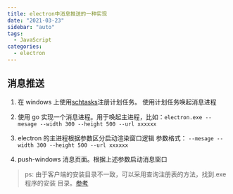 ```yaml
---
title: electron中消息推送的一种实现
date: "2021-03-23"
sidebar: "auto"
tags:
  - JavaScript
categories:
  - electron
---
```


## 消息推送

1. 在 windows 上使用[schtasks](https://docs.microsoft.com/en-us/windows-server/administration/windows-commands/schtasks-create)注册计划任务。
   使用计划任务唤起消息进程

2. 使用 go 实现一个消息进程。用于唤起主进程，比如：`electron.exe --mesage --width 300 --height 500 --url xxxxxx`

3. electron 的主进程根据参数区分启动渲染窗口逻辑
   参数格式： `--mesage --width 300 --height 500 --url xxxxxx`

4. push-windows 消息页面。根据上述参数启动消息窗口

> ps: 由于客户端的安装目录不一致，可以采用查询注册表的方法，找到.exe 程序的安装 目录。[参考](https://pkg.go.dev/golang.org/x/sys/windows/registry)
